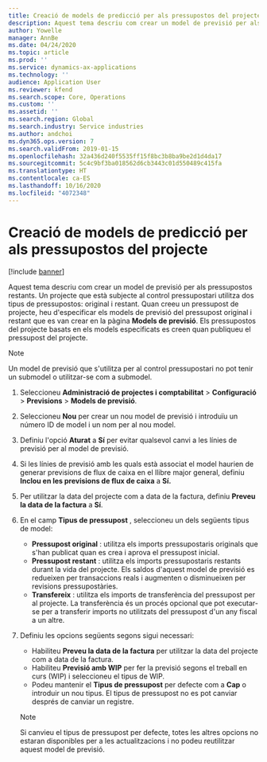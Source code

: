 ```yaml
---
title: Creació de models de predicció per als pressupostos del projecte
description: Aquest tema descriu com crear un model de previsió per als pressupostos restants.
author: Yowelle
manager: AnnBe
ms.date: 04/24/2020
ms.topic: article
ms.prod: ''
ms.service: dynamics-ax-applications
ms.technology: ''
audience: Application User
ms.reviewer: kfend
ms.search.scope: Core, Operations
ms.custom: ''
ms.assetid: ''
ms.search.region: Global
ms.search.industry: Service industries
ms.author: andchoi
ms.dyn365.ops.version: 7
ms.search.validFrom: 2019-01-15
ms.openlocfilehash: 32a436d240f5535ff15f8bc3b8ba9be2d1d4da17
ms.sourcegitcommit: 5c4c9bf3ba018562d6cb3443c01d550489c415fa
ms.translationtype: HT
ms.contentlocale: ca-ES
ms.lasthandoff: 10/16/2020
ms.locfileid: "4072348"
---
```

# <a name="create-forecast-models-for-project-budgets"></a>Creació de models de predicció per als pressupostos del projecte 

[!include [banner](../includes/banner.md)]

Aquest tema descriu com crear un model de previsió per als pressupostos restants. Un projecte que està subjecte al control pressupostari utilitza dos tipus de pressupostos: original i restant. Quan creeu un pressupost de projecte, heu d'especificar els models de previsió del pressupost original i restant que es van crear en la pàgina **Models de previsió**. Els pressupostos del projecte basats en els models especificats es creen quan publiqueu el pressupost del projecte.

> [!NOTE]
> Un model de previsió que s'utilitza per al control pressupostari no pot tenir un submodel o utilitzar-se com a submodel.

1. Seleccioneu **Administració de projectes i comptabilitat** > **Configuració** > **Previsions**  > **Models de previsió**.
2. Seleccioneu **Nou** per crear un nou model de previsió i introduïu un número ID de model i un nom per al nou model. 
3. Definiu l'opció **Aturat** a **Sí** per evitar qualsevol canvi a les línies de previsió per al model de previsió. 
4. Si les línies de previsió amb les quals està associat el model haurien de generar previsions de flux de caixa en el llibre major general, definiu **Inclou en les previsions de flux de caixa** a **Sí.** 
5. Per utilitzar la data del projecte com a data de la factura, definiu **Preveu la data de la factura** a **Sí**. 
6. En el camp **Tipus de pressupost** , seleccioneu un dels següents tipus de model:

   - **Pressupost original** : utilitza els imports pressupostaris originals que s'han publicat quan es crea i aprova el pressupost inicial.
   - **Pressupost restant** : utilitza els imports pressupostaris restants durant la vida del projecte. Els saldos d'aquest model de previsió es redueixen per transaccions reals i augmenten o disminueixen per revisions pressupostàries.
   - **Transfereix** : utilitza els imports de transferència del pressupost per al projecte. La transferència és un procés opcional que pot executar-se per a transferir imports no utilitzats del pressupost d'un any fiscal a un altre.

7. Definiu les opcions següents segons sigui necessari:

   - Habiliteu **Preveu la data de la factura** per utilitzar la data del projecte com a data de la factura.
   - Habiliteu **Previsió amb WIP** per fer la previsió segons el treball en curs (WIP) i seleccioneu el tipus de WIP. 
   - Podeu mantenir el **Tipus de pressupost** per defecte com a **Cap** o introduir un nou tipus. El tipus de pressupost no es pot canviar després de canviar un registre.     
    > [!NOTE]
    > Si canvieu el tipus de pressupost per defecte, totes les altres opcions no estaran disponibles per a les actualitzacions i no podeu reutilitzar aquest model de previsió. 
   


 

